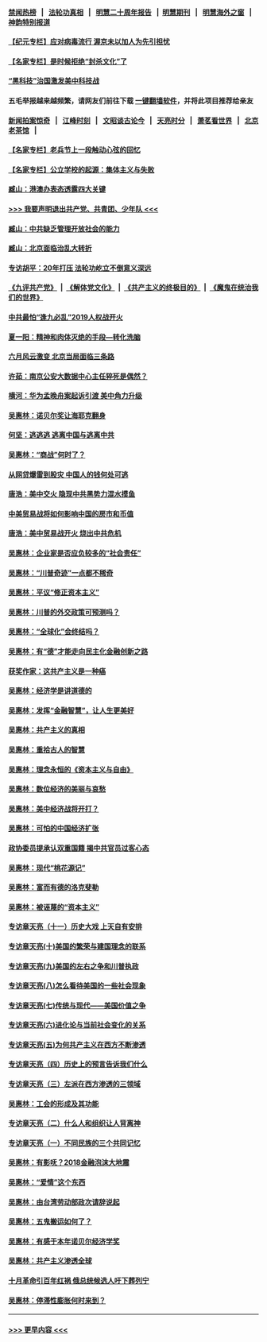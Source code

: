 #### [禁闻热榜](热点新闻.md?=0)  &nbsp;&nbsp;|&nbsp;&nbsp; [法轮功真相](https://github.com/gfw-breaker/truth/blob/master/README.md?=0) &nbsp;&nbsp;|&nbsp;&nbsp; [明慧二十周年报告](https://github.com/gfw-breaker/mh-reports/blob/master/README.md?=0) &nbsp;&nbsp;|&nbsp;&nbsp;[明慧期刊](https://github.com/gfw-breaker/mh-qikan) &nbsp;&nbsp;|&nbsp;&nbsp; [明慧海外之窗](https://github.com/gfw-breaker/mh-news/blob/master/README.md?=0) &nbsp;&nbsp;|&nbsp;&nbsp; [神韵特别报道](https://github.com/gfw-breaker/mh-news/blob/master/shenyun.md?=0)
#### [【纪元专栏】应对病毒流行 渥京未以加人为先引担忧](../pages/nsc423/n11875714.md?t=03100932) 
#### [【名家专栏】是时候拒绝“封杀文化”了](../pages/nsc423/n11814093.md?t=03100932) 
#### [“黑科技”治国激发美中科技战](../pages/nsc423/n11638056.md?t=03100932) 
#### 五毛举报越来越频繁，请网友们前往下载 [一键翻墙软件](https://github.com/gfw-breaker/ssr-accounts)，并将此项目推荐给亲友
#### [新闻拍案惊奇](https://github.com/gfw-breaker/banned-news/blob/master/pages/link4.md) &nbsp;&nbsp;|&nbsp;&nbsp; [江峰时刻](https://github.com/gfw-breaker/banned-news/blob/master/pages/link4.md) &nbsp;&nbsp;|&nbsp;&nbsp; [文昭谈古论今](https://github.com/gfw-breaker/banned-news/blob/master/pages/link4.md) &nbsp;&nbsp;|&nbsp;&nbsp; [天亮时分](https://github.com/gfw-breaker/banned-news/blob/master/pages/link4.md) &nbsp;&nbsp;|&nbsp;&nbsp; [萧茗看世界](https://github.com/gfw-breaker/banned-news/blob/master/pages/link4.md) &nbsp;&nbsp;|&nbsp;&nbsp; [北京老茶馆](https://github.com/gfw-breaker/banned-news/blob/master/pages/link4.md) &nbsp;&nbsp;|&nbsp;&nbsp; 
#### [【名家专栏】老兵节上一段触动心弦的回忆](../pages/nsc423/n11646016.md?t=03100932) 
#### [【名家专栏】公立学校的起源：集体主义与失败](../pages/nsc423/n11601833.md?t=03100932) 
#### [臧山：港澳办表态透露四大关键](../pages/nsc423/n11421628.md?t=03100932) 
#### [>>> 我要声明退出共产党、共青团、少年队 <<<](https://github.com/begood0513/goodnews/blob/master/quit/letter.md) 
#### [臧山：中共缺乏管理开放社会的能力](../pages/nsc423/n11407457.md?t=03100932) 
#### [臧山：北京面临治乱大转折](../pages/nsc423/n11406895.md?t=03100932) 
#### [专访胡平：20年打压 法轮功屹立不倒意义深远](../pages/nsc423/n11398800.md?t=03100932) 
#### [《九评共产党》](https://github.com/begood0513/9ping.md/blob/master/README.md) &nbsp;|&nbsp; [《解体党文化》](../../../../jtdwh.md/blob/master/README.md)  &nbsp;|&nbsp; [《共产主义的终极目的》](../../../../gczydzjmd.md/blob/master/README.md) &nbsp;|&nbsp; [《魔鬼在统治我们的世界》](../../../../mgztzwmdsj.md/blob/master/README.md) 
#### [中共最怕“逢九必乱”2019人权战开火](../pages/nsc423/n11385248.md?t=03100932) 
#### [夏一阳：精神和肉体灭绝的手段—转化洗脑](../pages/nsc423/n11368250.md?t=03100932) 
#### [六月风云激变 北京当局面临三条路](../pages/nsc423/n11313668.md?t=03100932) 
#### [许茹：南京公安大数据中心主任猝死是偶然？](../pages/nsc423/n11064744.md?t=03100932) 
#### [横河：华为孟晚舟案起诉引渡 美中角力升级](../pages/nsc423/n11027230.md?t=03100932) 
#### [吴惠林：诺贝尔奖让海耶克翻身](../pages/nsc423/n10890049.md?t=03100932) 
#### [何坚：逃逃逃 逃离中国与逃离中共](../pages/nsc423/n10592891.md?t=03100932) 
#### [吴惠林：“商战”何时了？](../pages/nsc423/n10573558.md?t=03100932) 
#### [从网贷爆雷到股灾 中国人的钱何处可逃](../pages/nsc423/n10572800.md?t=03100932) 
#### [唐浩：美中交火 隐现中共黑势力混水摸鱼](../pages/nsc423/n10544040.md?t=03100932) 
#### [中美贸易战将如何影响中国的房市和币值](../pages/nsc423/n10543697.md?t=03100932) 
#### [唐浩：美中贸易战开火 烧出中共危机](../pages/nsc423/n10540126.md?t=03100932) 
#### [吴惠林：企业家是否应负较多的“社会责任”](../pages/nsc423/n10535022.md?t=03100932) 
#### [吴惠林：“川普奇迹”一点都不稀奇](../pages/nsc423/n10512808.md?t=03100932) 
#### [吴惠林：平议“修正资本主义”](../pages/nsc423/n10495724.md?t=03100932) 
#### [吴惠林：川普的外交政策可预测吗？](../pages/nsc423/n10462387.md?t=03100932) 
#### [吴惠林：“全球化”会终结吗？](../pages/nsc423/n10452838.md?t=03100932) 
#### [吴惠林：有“德”才能走向民主化金融创新之路](../pages/nsc423/n10432292.md?t=03100932) 
#### [获奖作家：这共产主义是一种癌](../pages/nsc423/n10431541.md?t=03100932) 
#### [吴惠林：经济学是讲道德的](../pages/nsc423/n10398014.md?t=03100932) 
#### [吴惠林：发挥“金融智慧”，让人生更美好](../pages/nsc423/n10375019.md?t=03100932) 
#### [吴惠林：共产主义的真相](../pages/nsc423/n10351394.md?t=03100932) 
#### [吴惠林：重拾古人的智慧](../pages/nsc423/n10337691.md?t=03100932) 
#### [吴惠林：理念永恒的《资本主义与自由》](../pages/nsc423/n10316274.md?t=03100932) 
#### [吴惠林：数位经济的美丽与哀愁](../pages/nsc423/n10292946.md?t=03100932) 
#### [吴惠林：美中经济战将开打？](../pages/nsc423/n10258825.md?t=03100932) 
#### [吴惠林：可怕的中国经济扩张](../pages/nsc423/n10219147.md?t=03100932) 
#### [政协委员提承认双重国籍 揭中共官员过客心态](../pages/nsc423/n10208809.md?t=03100932) 
#### [吴惠林：现代“桃花源记”](../pages/nsc423/n10185234.md?t=03100932) 
#### [吴惠林：富而有德的洛克斐勒](../pages/nsc423/n10142264.md?t=03100932) 
#### [吴惠林：被诬蔑的“资本主义”](../pages/nsc423/n10124816.md?t=03100932) 
#### [专访章天亮（十一）历史大戏 上天自有安排](../pages/nsc423/n10094905.md?t=03100932) 
#### [专访章天亮(十)美国的繁荣与建国理念的联系](../pages/nsc423/n10094899.md?t=03100932) 
#### [专访章天亮(九)美国的左右之争和川普执政](../pages/nsc423/n10094889.md?t=03100932) 
#### [专访章天亮(八)怎么看待美国的一些社会现象](../pages/nsc423/n10094857.md?t=03100932) 
#### [专访章天亮(七)传统与现代——美国价值之争](../pages/nsc423/n10093140.md?t=03100932) 
#### [专访章天亮(六)进化论与当前社会变化的关系](../pages/nsc423/n10092036.md?t=03100932) 
#### [专访章天亮(五)为何共产主义在西方不断渗透](../pages/nsc423/n10083620.md?t=03100932) 
#### [专访章天亮（四）历史上的预言告诉我们什么](../pages/nsc423/n10083606.md?t=03100932) 
#### [专访章天亮（三）左派在西方渗透的三领域](../pages/nsc423/n10081115.md?t=03100932) 
#### [吴惠林：工会的形成及其功能](../pages/nsc423/n10080633.md?t=03100932) 
#### [专访章天亮（二）什么人和组织让人背离神](../pages/nsc423/n10076637.md?t=03100932) 
#### [专访章天亮（一）不同民族的三个共同记忆](../pages/nsc423/n10074188.md?t=03100932) 
#### [吴惠林：有影呒？2018金融泡沫大地震](../pages/nsc423/n10040534.md?t=03100932) 
#### [吴惠林：“爱情”这个东西](../pages/nsc423/n10019423.md?t=03100932) 
#### [吴惠林：由台湾劳动部政次请辞说起](../pages/nsc423/n9979679.md?t=03100932) 
#### [吴惠林：五鬼搬运如何了？](../pages/nsc423/n9925338.md?t=03100932) 
#### [吴惠林：有感于本年诺贝尔经济学奖](../pages/nsc423/n9871883.md?t=03100932) 
#### [吴惠林：共产主义渗透全球](../pages/nsc423/n9812748.md?t=03100932) 
#### [十月革命引百年红祸 俄总统候选人吁下葬列宁](../pages/nsc423/n9810182.md?t=03100932) 
#### [吴惠林：停滞性膨胀何时来到？](../pages/nsc423/n9764136.md?t=03100932) 

----
#### [ >>> 更早内容 <<< ](../indexes/nsc423-earlier.md)
